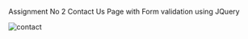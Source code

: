 Assignment No 2
Contact Us Page with Form validation using JQuery




![contact](https://github.com/zain370/FA21-BCS-046-Web-Dev/assets/114947914/1c63f129-47a2-460c-b5f8-767dd23c77ef)
